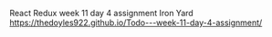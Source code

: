React Redux
week 11 day 4 assignment Iron Yard
https://thedoyles922.github.io/Todo---week-11-day-4-assignment/
